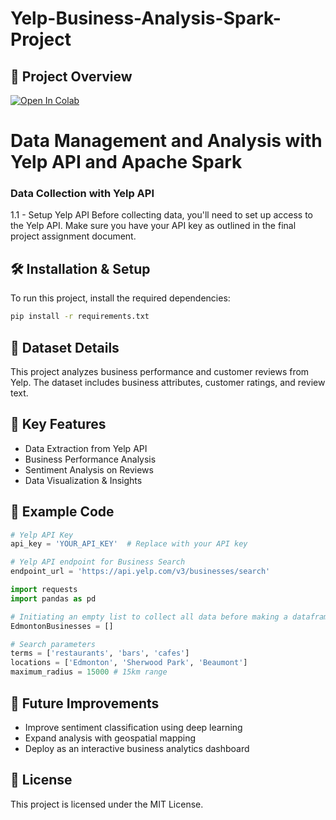 # Yelp-Business-Analysis-Spark-Project

## 📌 Project Overview
<a href="https://colab.research.google.com/github/UVI2k/Portfolio-Projects/blob/main/Yelp_Business_Analysis_Project.ipynb" target="_parent"><img src="https://colab.research.google.com/assets/colab-badge.svg" alt="Open In Colab"/></a>

# Data Management and Analysis with Yelp API and Apache Spark

### **Data Collection with Yelp API**

1.1 - Setup Yelp API
Before collecting data, you'll need to set up access to the Yelp API. Make sure you have your API key as outlined in the final project assignment document.

## 🛠️ Installation & Setup
To run this project, install the required dependencies:
```bash
pip install -r requirements.txt
```

## 💊 Dataset Details
This project analyzes business performance and customer reviews from Yelp. The dataset includes business attributes, customer ratings, and review text.

## 🚀 Key Features
- Data Extraction from Yelp API
- Business Performance Analysis
- Sentiment Analysis on Reviews
- Data Visualization & Insights

## 📝 Example Code
```python
# Yelp API Key
api_key = 'YOUR_API_KEY'  # Replace with your API key

# Yelp API endpoint for Business Search
endpoint_url = 'https://api.yelp.com/v3/businesses/search'

import requests
import pandas as pd

# Initiating an empty list to collect all data before making a dataframe
EdmontonBusinesses = []

# Search parameters
terms = ['restaurants', 'bars', 'cafes']
locations = ['Edmonton', 'Sherwood Park', 'Beaumont']
maximum_radius = 15000 # 15km range
```

## 🔮 Future Improvements
- Improve sentiment classification using deep learning  
- Expand analysis with geospatial mapping  
- Deploy as an interactive business analytics dashboard  

## 🐄 License
This project is licensed under the MIT License.

